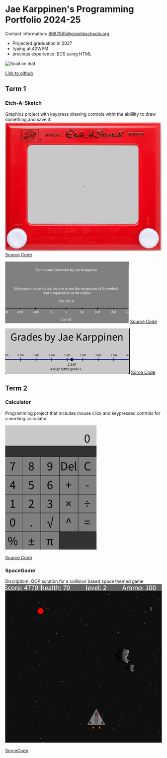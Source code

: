 # Jae Karppinen's Programming Portfolio 2024-25
Contact information:
<a href="9687565@graniteschools.org">9687565@graniteschools.org</a>
* Projected graduation in 2027
* typing at 42WPM
* previous experience: ECS using HTML

![Snail on leaf](https://cdn.hswstatic.com/gif/snail-shell.jpg)

[Link to github](https://github.com/) 
  
## Term 1
### Etch-A-Sketch
Graphics project with keypress drawing controls witht the abilility to draw something and save it.
![Running App](https://github.com/Jae-Byrd/programmingportfolio/blob/main/images/SketchEtchA.png?raw=true)
[Source Code](https://github.com/Jae-Byrd/programmingportfolio/blob/main/src/term1/EtchASketch/EtchASketch.pde)

![RunningApp](https://github.com/Jae-Byrd/programmingportfolio/blob/main/images/Screenshot%202024-11-25%20at%2011.56.46%20AM.png)
[Source Code]()

![Running App](https://github.com/Jae-Byrd/programmingportfolio/blob/main/images/Screenshot%202024-11-25%20at%2011.56.14%20AM.png)
[Sorce Code]()
## Term 2
### Calculator
Programming project that includes mouse click and keypressed controls for a working calculator.

![Running App](https://github.com/Jae-Byrd/programmingportfolio/blob/main/images/calcul.png?raw=true)

[Source Code](https://github.com/Jae-Byrd/programmingportfolio/blob/main/src/term2/Calculator/Calculator.pde)
### SpaceGame
Discriptiom: OOP solution for a collision based space themed game
![Gameplay](https://github.com/Jae-Byrd/programmingportfolio/blob/main/images/Screenshot%202024-11-25%20at%2011.39.12%20AM.png)

[SorceCode](https://github.com/Jae-Byrd/programmingportfolio/tree/main/src/term2/SpaceGame)
